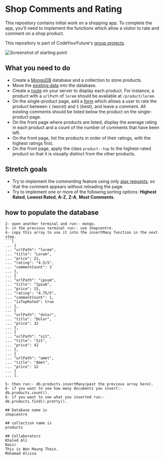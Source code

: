 
# Shop Comments and Rating

This repository contains initial work on a shopping app. To complete the app, you'll need to implement the functions which allow a visitor to rate and comment on a shop product.

This repository is part of CodeYourFuture's [group projects](https://github.com/CodeYourFuture/group-projects).

![Screenshot of starting point](screenshot.png)

## What you need to do

- Create a [MongoDB](https://www.mongodb.com/) database and a collection to store products.
- Move the [existing data](data) into the database.
- Create a [route](https://expressjs.com/en/guide/routing.html) on your server to display each product. For instance, a product with a `urlPath` of `lorem` should be available at `/product/lorem`.
- On the single-product page, add a [form](http://marksheet.io/html-forms.html) which allows a user to rate the product between `1` (worst) and `5` (best), and leave a comment. All existing comments should be listed below the product on the single-product page.
- On the front page where products are listed, display the average rating in each product and a count of the number of comments that have been left.
- On the front page, list the products in order of their ratings, with the highest ratings first.
- On the front page, apply the class `product--top` to the highest-rated product so that it is visually distinct from the other products.

## Stretch goals

- Try to implement the commenting feature using only [ajax requests](https://developer.mozilla.org/en-US/docs/AJAX/Getting_Started), so that the comment appears without reloading the page.
- Try to implement one or more of the following sorting options: **Highest Rated**, **Lowest Rated**, **A-Z**, **Z-A**, **Most Comments**.

## how to populate the database
```1- open the terminal and run:- sudo mongod.
2- open another terminal and run:- mongo.
3- in the previous terminal run:- use shopcentre.
4- copy this array to use it into the insertMany function in the next step.
```[
... {
... "urlPath": "lorem",
... "title": "Lorem",
... "price": 21,
... "rating": "4.5/5",
... "commentCount": 3
... },
... {
... "urlPath": "ipsum",
... "title": "Ipsum",
... "price": 15,
... "rating": "4.75/5",
... "commentCount": 1,
... "isTopRated": true
... },
... {
... "urlPath": "dolor",
... "title": "Dolor",
... "price": 32
... },
... {
... "urlPath": "sit",
... "title": "Sit",
... "price": 42
... },
... {
... "urlPath": "amet",
... "title": "Amet",
... "price": 12
... }
... ].

5- then run:- db.products.insertMany(past the previous array here).
6- if you want to see how many documents you insert:- db.products.count().
6- if you want to see what you inserted run:- db.products.find().pretty().

## Database name is 
shopcentre

## collection name is 
products

## Collaborators
Khaled Ali
Nasir
This is Won Maung Thein.
Mohamad Alissa
